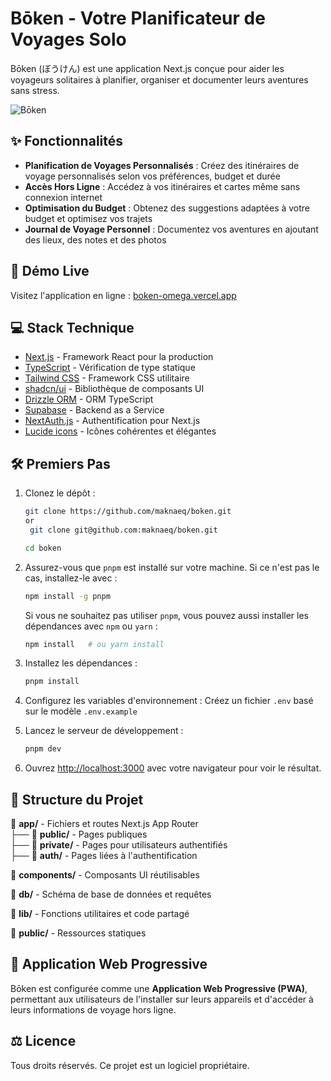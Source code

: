 # Bōken - Votre Planificateur de Voyages Solo

Bōken (ぼうけん) est une application Next.js conçue pour aider les voyageurs solitaires à planifier, organiser et documenter leurs aventures sans stress.

![Bōken](https://boken-omega.vercel.app)

## ✨ Fonctionnalités

- **Planification de Voyages Personnalisés** : Créez des itinéraires de voyage personnalisés selon vos préférences, budget et durée
- **Accès Hors Ligne** : Accédez à vos itinéraires et cartes même sans connexion internet
- **Optimisation du Budget** : Obtenez des suggestions adaptées à votre budget et optimisez vos trajets
- **Journal de Voyage Personnel** : Documentez vos aventures en ajoutant des lieux, des notes et des photos

## 🚀 Démo Live

Visitez l'application en ligne : [boken-omega.vercel.app](https://boken-omega.vercel.app)

## 💻 Stack Technique

- [Next.js](https://nextjs.org/) - Framework React pour la production
- [TypeScript](https://www.typescriptlang.org/) - Vérification de type statique
- [Tailwind CSS](https://tailwindcss.com/) - Framework CSS utilitaire
- [shadcn/ui](https://ui.shadcn.com/) - Bibliothèque de composants UI
- [Drizzle ORM](https://orm.drizzle.team/) - ORM TypeScript
- [Supabase](https://supabase.com/) - Backend as a Service
- [NextAuth.js](https://next-auth.js.org/) - Authentification pour Next.js
- [Lucide icons](https://lucide.dev/) - Icônes cohérentes et élégantes

## 🛠️ Premiers Pas

1. Clonez le dépôt :

   ```bash
   git clone https://github.com/maknaeq/boken.git
   or
    git clone git@github.com:maknaeq/boken.git

   cd boken
   ```

2. Assurez-vous que `pnpm` est installé sur votre machine. Si ce n'est pas le cas, installez-le avec :

   ```bash
   npm install -g pnpm
   ```

   Si vous ne souhaitez pas utiliser `pnpm`, vous pouvez aussi installer les dépendances avec `npm` ou `yarn` :

   ```bash
   npm install   # ou yarn install
   ```

3. Installez les dépendances :

   ```bash
   pnpm install
   ```

4. Configurez les variables d'environnement : Créez un fichier `.env` basé sur le modèle `.env.example`

5. Lancez le serveur de développement :

   ```bash
   pnpm dev
   ```

6. Ouvrez [http://localhost:3000](http://localhost:3000) avec votre navigateur pour voir le résultat.

## 📂 Structure du Projet

📁 **app/** - Fichiers et routes Next.js App Router  
 ├── 📂 **public/** - Pages publiques  
 ├── 📂 **private/** - Pages pour utilisateurs authentifiés  
 ├── 📂 **auth/** - Pages liées à l'authentification

📁 **components/** - Composants UI réutilisables

📁 **db/** - Schéma de base de données et requêtes

📁 **lib/** - Fonctions utilitaires et code partagé

📁 **public/** - Ressources statiques

## 📱 Application Web Progressive

Bōken est configurée comme une **Application Web Progressive (PWA)**, permettant aux utilisateurs de l'installer sur leurs appareils et d'accéder à leurs informations de voyage hors ligne.

## ⚖️ Licence

Tous droits réservés. Ce projet est un logiciel propriétaire.
